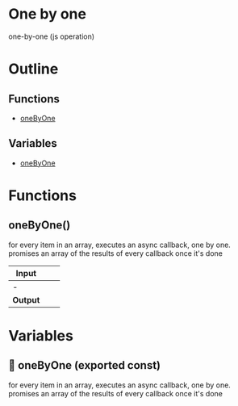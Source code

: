 # One by one

one-by-one (js operation)



# Outline

## Functions

- [oneByOne](#oneByOne)

## Variables

- [oneByOne](#onebyone)



# Functions

## oneByOne()

for every item in an array, executes an async callback, one by one.
promises an array of the results of every callback once it's done


| Input      |    |    |
| ---------- | -- | -- |
| - | | |
| **Output** |    |    |


# Variables

## 📄 oneByOne (exported const)

for every item in an array, executes an async callback, one by one.
promises an array of the results of every callback once it's done

